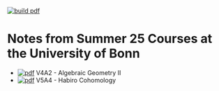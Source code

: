 [![build pdf](https://github.com/wgabrielong/Bonn-Winter-24-25/actions/workflows/pdf.yml/badge.svg)](https://github.com/wgabrielong/Bonn-Summer-25/actions/workflows/pdf.yml)

# Notes from Summer 25 Courses at the University of Bonn
- [![pdf](https://img.shields.io/badge/pdf-Notes-green)](https://github.com/wgabrielong/Bonn-Summer-25/blob/build/V4A2-Algebraic-Geometry-II/Algebraic_Geometry_II_Notes.pdf) V4A2 - Algebraic Geometry II
- [![pdf](https://img.shields.io/badge/pdf-Notes-green)](https://github.com/wgabrielong/Bonn-Summer-25/blob/build/V5A4-Habiro-Cohomology/Habiro_Cohomology_Notes.pdf) V5A4 - Habiro Cohomology
